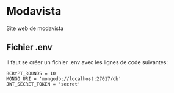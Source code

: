 # Modavista

Site web de modavista

## Fichier .env
Il faut se créer un fichier .env avec les lignes de code suivantes:
```
BCRYPT_ROUNDS = 10
MONGO_URI = 'mongodb://localhost:27017/db'
JWT_SECRET_TOKEN = 'secret'
```

